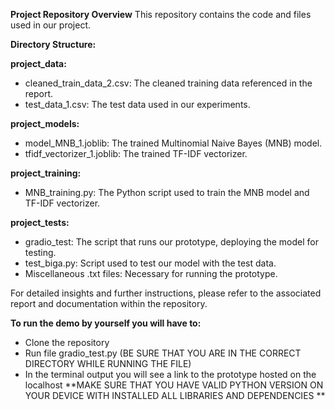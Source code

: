 **Project Repository Overview**
This repository contains the code and files used in our project.

**Directory Structure:**

**project_data:**
- cleaned_train_data_2.csv: The cleaned training data referenced in the report.
- test_data_1.csv: The test data used in our experiments.
 
**project_models:**
- model_MNB_1.joblib: The trained Multinomial Naive Bayes (MNB) model.
- tfidf_vectorizer_1.joblib: The trained TF-IDF vectorizer.

**project_training:**
- MNB_training.py: The Python script used to train the MNB model and TF-IDF vectorizer.
  
**project_tests:**
- gradio_test: The script that runs our prototype, deploying the model for testing.
- test_biga.py: Script used to test our model with the test data.
- Miscellaneous .txt files: Necessary for running the prototype.

For detailed insights and further instructions, please refer to the associated report and documentation within the repository.

**To run the demo by yourself you will have to:**
- Clone the repository
- Run file gradio_test.py (BE SURE THAT YOU ARE IN THE CORRECT DIRECTORY WHILE RUNNING THE FILE)
- In the terminal output you will see a link to the prototype hosted on the localhost
**MAKE SURE THAT YOU HAVE VALID PYTHON VERSION ON YOUR DEVICE WITH INSTALLED ALL LIBRARIES AND DEPENDENCIES **

